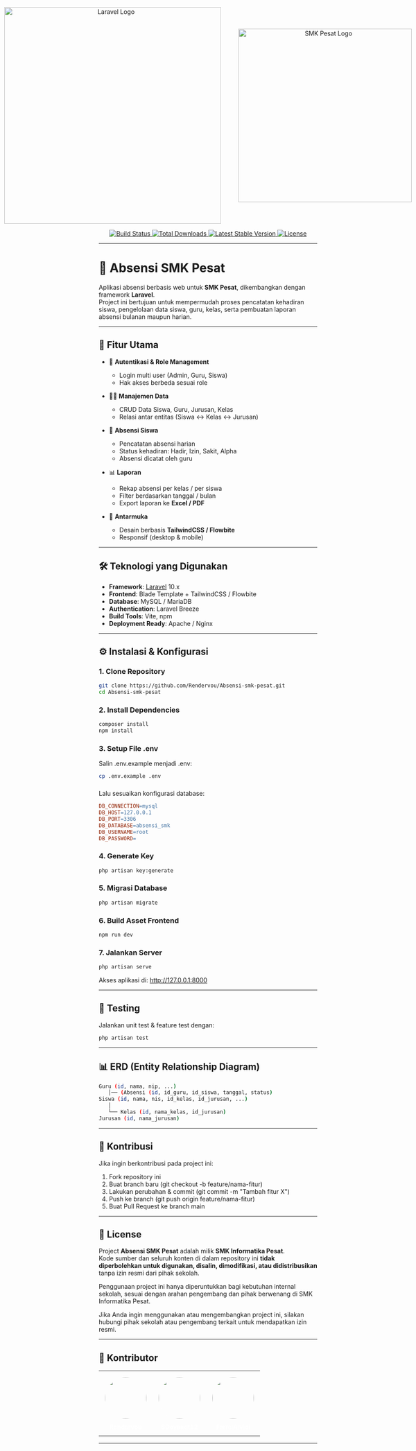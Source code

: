 <div align="center" style="display:flex; align-items:center; justify-content:center; gap:40px;">
  <a href="https://laravel.com" target="_blank">
    <img src="https://raw.githubusercontent.com/laravel/art/master/logo-lockup/5%20SVG/2%20CMYK/1%20Full%20Color/laravel-logolockup-cmyk-red.svg" 
         width="500" alt="Laravel Logo">
  </a>
  <a href="https://smkpesat.sch.id" target="_blank">
    <img src="https://smkpesat.sch.id/wp-content/uploads/2025/07/Logo-SMKPesatITXPRO-scaled.png" 
         width="400" alt="SMK Pesat Logo">
  </a>
</div>

<p align="center">
  <a href="https://github.com/Rendervou/Absensi-smk-pesat/actions">
    <img src="https://img.shields.io/github/actions/workflow/status/Rendervou/Absensi-smk-pesat/laravel.yml?branch=main" alt="Build Status">
  </a>
  <a href="https://packagist.org/packages/laravel/framework">
    <img src="https://img.shields.io/packagist/dt/laravel/framework" alt="Total Downloads">
  </a>
  <a href="https://packagist.org/packages/laravel/framework">
    <img src="https://img.shields.io/packagist/v/laravel/framework" alt="Latest Stable Version">
  </a>
  <a href="https://opensource.org/licenses/MIT">
    <img src="https://img.shields.io/badge/license-MIT-green" alt="License">
  </a>
</p>

---

# 📌 Absensi SMK Pesat

Aplikasi absensi berbasis web untuk **SMK Pesat**, dikembangkan dengan framework **Laravel**.  
Project ini bertujuan untuk mempermudah proses pencatatan kehadiran siswa, pengelolaan data siswa, guru, kelas, serta pembuatan laporan absensi bulanan maupun harian.

---

## 🚀 Fitur Utama

- 🔐 **Autentikasi & Role Management**
  - Login multi user (Admin, Guru, Siswa)
  - Hak akses berbeda sesuai role

- 👨‍🏫 **Manajemen Data**
  - CRUD Data Siswa, Guru, Jurusan, Kelas
  - Relasi antar entitas (Siswa ↔ Kelas ↔ Jurusan)

- 📝 **Absensi Siswa**
  - Pencatatan absensi harian
  - Status kehadiran: Hadir, Izin, Sakit, Alpha
  - Absensi dicatat oleh guru

- 📊 **Laporan**
  - Rekap absensi per kelas / per siswa
  - Filter berdasarkan tanggal / bulan
  - Export laporan ke **Excel / PDF**

- 🎨 **Antarmuka**
  - Desain berbasis **TailwindCSS / Flowbite**
  - Responsif (desktop & mobile)

---

## 🛠️ Teknologi yang Digunakan

- **Framework**: [Laravel](https://laravel.com/) 10.x
- **Frontend**: Blade Template + TailwindCSS / Flowbite
- **Database**: MySQL / MariaDB
- **Authentication**: Laravel Breeze
- **Build Tools**: Vite, npm
- **Deployment Ready**: Apache / Nginx

---

## ⚙️ Instalasi & Konfigurasi

### 1. Clone Repository
```bash
git clone https://github.com/Rendervou/Absensi-smk-pesat.git
cd Absensi-smk-pesat
```

### 2. Install Dependencies
```bash
composer install
npm install
```

### 3. Setup File .env
Salin .env.example menjadi .env:
```bash
cp .env.example .env
```

### 
Lalu sesuaikan konfigurasi database:
```makefile
DB_CONNECTION=mysql
DB_HOST=127.0.0.1
DB_PORT=3306
DB_DATABASE=absensi_smk
DB_USERNAME=root
DB_PASSWORD=
```

### 4. Generate Key
```bash
php artisan key:generate
```

### 5. Migrasi Database
```bash
php artisan migrate
```

### 6. Build Asset Frontend
```bash
npm run dev
```

### 7. Jalankan Server
```bash
php artisan serve
```
Akses aplikasi di: http://127.0.0.1:8000

---

## 🧪 Testing

Jalankan unit test & feature test dengan:
```bash
php artisan test
```

---

## 📊 ERD (Entity Relationship Diagram)

```bash
Guru (id, nama, nip, ...)
   │── (Absensi (id, id_guru, id_siswa, tanggal, status)
Siswa (id, nama, nis, id_kelas, id_jurusan, ...)
   │
   └── Kelas (id, nama_kelas, id_jurusan)
Jurusan (id, nama_jurusan)
```

---

## 🤝 Kontribusi

Jika ingin berkontribusi pada project ini:
1. Fork repository ini
2. Buat branch baru (git checkout -b feature/nama-fitur)
3. Lakukan perubahan & commit (git commit -m "Tambah fitur X")
4. Push ke branch (git push origin feature/nama-fitur)
5. Buat Pull Request ke branch main

---

## 📝 License

Project **Absensi SMK Pesat** adalah milik **SMK Informatika Pesat**.  
Kode sumber dan seluruh konten di dalam repository ini **tidak diperbolehkan untuk digunakan, disalin, dimodifikasi, atau didistribusikan** tanpa izin resmi dari pihak sekolah.  

Penggunaan project ini hanya diperuntukkan bagi kebutuhan internal sekolah, sesuai dengan arahan pengembang dan pihak berwenang di SMK Informatika Pesat.  

Jika Anda ingin menggunakan atau mengembangkan project ini, silakan hubungi pihak sekolah atau pengembang terkait untuk mendapatkan izin resmi.

---

## 👥 Kontributor

<table align="center" cellpadding="0" cellspacing="0">
  <tr>
    <td align="center" style="padding:12px;">
      <a href="https://github.com/Rendervou" style="text-decoration:none;color:#ffffff;">
        <img src="https://github.com/Rendervou.png" width="96" style="border-radius:50%;display:block;margin:0 auto;border:2px solid rgba(255,255,255,0.12);">
        <div style="margin-top:8px;font-weight:700;font-size:14px;">Rendervou</div>
      </a>
    </td>
    <td align="center" style="padding:12px;">
      <a href="https://github.com/SOoyaaqt12" style="text-decoration:none;color:#ffffff;">
        <img src="https://github.com/SOoyaaqt12.png" width="96" style="border-radius:50%;display:block;margin:0 auto;border:2px solid rgba(255,255,255,0.12);">
        <div style="margin-top:8px;font-weight:700;font-size:14px;">SOoyaaqt12</div>
      </a>
    </td>
    <td align="center" style="padding:12px;">
      <a href="https://github.com/FarrelAlvidi" style="text-decoration:none;color:#ffffff;">
        <img src="https://github.com/FarrelAlvidi.png" width="96" style="border-radius:50%;display:block;margin:0 auto;border:2px solid rgba(255,255,255,0.12);">
        <div style="margin-top:8px;font-weight:700;font-size:14px;">FarrelAlvidi</div>
      </a>
    </td>
  </tr>
</table>

---

